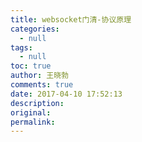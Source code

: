 ```yaml
---
title: websocket门清-协议原理
categories:
  - null
tags:
  - null
toc: true
author: 王晓勃
comments: true
date: 2017-04-10 17:52:13
description:
original:
permalink:
---
```


<!-- more -->
